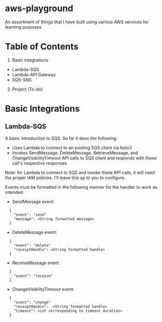 # aws-playground
An assortment of things that I have built using various AWS services for learning purposes

# Table of Contents

1. Basic Integrations
- Lambda-SQS
- Lambda-API Gateway
- SQS-SNS

2. Project (To-do)

# Basic Integrations

## Lambda-SQS
A basic introduction to SQS. 
So far it does the following:
- Uses Lambda to connect to an existing SQS client via boto3
- Invokes SendMessage, DeleteMessage, RetrieveMessage, and ChangeVisibilityTimeout API calls to SQS client and responds with those call's respective responses

Note: for Lambda to connect to SQS and invoke these API calls, it will need the proper IAM policies. I'll leave this up to you to configure.

Events must be formatted in the following manner for the handler to work as intended:
- SendMessage event:
```
  {
    "event": "send"
    "message": <String formatted message>
  }
```
- DeleteMessage event:
```
  {
    "event": "delete"
    "receiptHandle": <String formatted handle>
  }
```
- ReceiveMessage event:
```
  {
    "event": "receive"
  }
```
- ChangeVisibilityTimeout event:
```
  {
    "event": "change"
    "receiptHandle":  <String formatted handle>
    "timeout": <int corresponding to timeout duration>
  }
```
